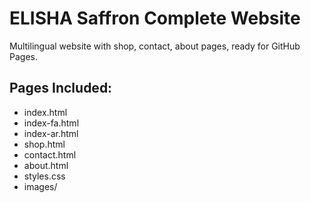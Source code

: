 # ELISHA Saffron Complete Website

Multilingual website with shop, contact, about pages, ready for GitHub Pages.

## Pages Included:
- index.html
- index-fa.html
- index-ar.html
- shop.html
- contact.html
- about.html
- styles.css
- images/